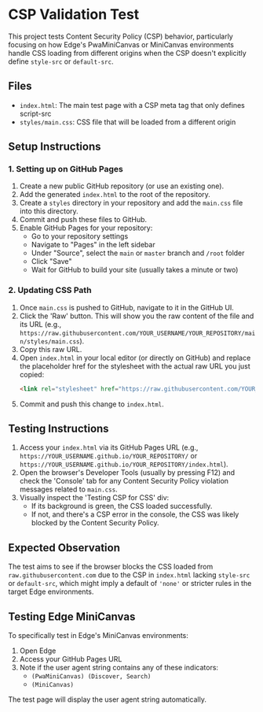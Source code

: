 # CSP Validation Test

This project tests Content Security Policy (CSP) behavior, particularly focusing on how Edge's PwaMiniCanvas or MiniCanvas environments handle CSS loading from different origins when the CSP doesn't explicitly define `style-src` or `default-src`.

## Files

- `index.html`: The main test page with a CSP meta tag that only defines script-src
- `styles/main.css`: CSS file that will be loaded from a different origin

## Setup Instructions

### 1. Setting up on GitHub Pages

1. Create a new public GitHub repository (or use an existing one).
2. Add the generated `index.html` to the root of the repository.
3. Create a `styles` directory in your repository and add the `main.css` file into this directory.
4. Commit and push these files to GitHub.
5. Enable GitHub Pages for your repository:
   - Go to your repository settings
   - Navigate to "Pages" in the left sidebar
   - Under "Source", select the `main` or `master` branch and `/root` folder
   - Click "Save"
   - Wait for GitHub to build your site (usually takes a minute or two)

### 2. Updating CSS Path

1. Once `main.css` is pushed to GitHub, navigate to it in the GitHub UI.
2. Click the 'Raw' button. This will show you the raw content of the file and its URL (e.g., `https://raw.githubusercontent.com/YOUR_USERNAME/YOUR_REPOSITORY/main/styles/main.css`).
3. Copy this raw URL.
4. Open `index.html` in your local editor (or directly on GitHub) and replace the placeholder href for the stylesheet with the actual raw URL you just copied:
   ```html
   <link rel="stylesheet" href="https://raw.githubusercontent.com/YOUR_USERNAME/YOUR_REPOSITORY/main/styles/main.css">
   ```
5. Commit and push this change to `index.html`.

## Testing Instructions

1. Access your `index.html` via its GitHub Pages URL (e.g., `https://YOUR_USERNAME.github.io/YOUR_REPOSITORY/` or `https://YOUR_USERNAME.github.io/YOUR_REPOSITORY/index.html`).
2. Open the browser's Developer Tools (usually by pressing F12) and check the 'Console' tab for any Content Security Policy violation messages related to `main.css`.
3. Visually inspect the 'Testing CSP for CSS' div:
   - If its background is green, the CSS loaded successfully.
   - If not, and there's a CSP error in the console, the CSS was likely blocked by the Content Security Policy.

## Expected Observation

The test aims to see if the browser blocks the CSS loaded from `raw.githubusercontent.com` due to the CSP in `index.html` lacking `style-src` or `default-src`, which might imply a default of `'none'` or stricter rules in the target Edge environments.

## Testing Edge MiniCanvas

To specifically test in Edge's MiniCanvas environments:

1. Open Edge
2. Access your GitHub Pages URL
3. Note if the user agent string contains any of these indicators:
   - `(PwaMiniCanvas) (Discover, Search)`
   - `(MiniCanvas)`

The test page will display the user agent string automatically.